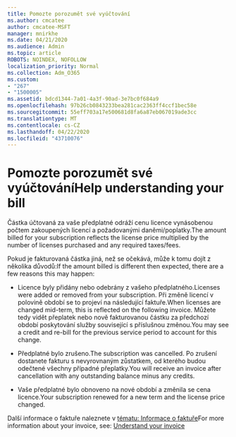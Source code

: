 ```yaml
---
title: Pomozte porozumět své vyúčtování
ms.author: cmcatee
author: cmcatee-MSFT
manager: mnirkhe
ms.date: 04/21/2020
ms.audience: Admin
ms.topic: article
ROBOTS: NOINDEX, NOFOLLOW
localization_priority: Normal
ms.collection: Adm_O365
ms.custom:
- "267"
- "1500005"
ms.assetid: bdcd1344-7a01-4a3f-90ad-3e7bc0f684a9
ms.openlocfilehash: 97b26cb0843233bea281cac2363ff4ccf1bec58e
ms.sourcegitcommit: 55eff703a17e500681d8fa6a87eb067019ade3cc
ms.translationtype: MT
ms.contentlocale: cs-CZ
ms.lasthandoff: 04/22/2020
ms.locfileid: "43710076"
---
```

# <a name="help-understanding-your-bill"></a><span data-ttu-id="f4784-102">Pomozte porozumět své vyúčtování</span><span class="sxs-lookup"><span data-stu-id="f4784-102">Help understanding your bill</span></span>

<span data-ttu-id="f4784-103">Částka účtovaná za vaše předplatné odráží cenu licence vynásobenou počtem zakoupených licencí a požadovanými daněmi/poplatky.</span><span class="sxs-lookup"><span data-stu-id="f4784-103">The amount billed for your subscription reflects the license price multiplied by the number of licenses purchased and any required taxes/fees.</span></span>
  
<span data-ttu-id="f4784-104">Pokud je fakturovaná částka jiná, než se očekává, může k tomu dojít z několika důvodů:</span><span class="sxs-lookup"><span data-stu-id="f4784-104">If the amount billed is different then expected, there are a few reasons this may happen:</span></span>
  
- <span data-ttu-id="f4784-105">Licence byly přidány nebo odebrány z vašeho předplatného.</span><span class="sxs-lookup"><span data-stu-id="f4784-105">Licenses were added or removed from your subscription.</span></span> <span data-ttu-id="f4784-106">Při změně licencí v polovině období se to projeví na následující faktuře.</span><span class="sxs-lookup"><span data-stu-id="f4784-106">When licenses are changed mid-term, this is reflected on the following invoice.</span></span> <span data-ttu-id="f4784-107">Můžete tedy vidět přeplatek nebo nově fakturovanou částku za předchozí období poskytování služby související s příslušnou změnou.</span><span class="sxs-lookup"><span data-stu-id="f4784-107">You may see a credit and re-bill for the previous service period to account for this change.</span></span>

- <span data-ttu-id="f4784-108">Předplatné bylo zrušeno.</span><span class="sxs-lookup"><span data-stu-id="f4784-108">The subscription was cancelled.</span></span> <span data-ttu-id="f4784-109">Po zrušení dostanete fakturu s nevyrovnaným zůstatkem, od kterého budou odečtené všechny případné přeplatky.</span><span class="sxs-lookup"><span data-stu-id="f4784-109">You will receive an invoice after cancellation with any outstanding balance minus any credits.</span></span>

- <span data-ttu-id="f4784-110">Vaše předplatné bylo obnoveno na nové období a změnila se cena licence.</span><span class="sxs-lookup"><span data-stu-id="f4784-110">Your subscription renewed for a new term and the license price changed.</span></span>

<span data-ttu-id="f4784-111">Další informace o faktuře naleznete v [tématu: Informace o faktuře](https://docs.microsoft.com/office365/admin/subscriptions-and-billing/understand-your-invoice)</span><span class="sxs-lookup"><span data-stu-id="f4784-111">For more information about your invoice, see: [Understand your invoice](https://docs.microsoft.com/office365/admin/subscriptions-and-billing/understand-your-invoice)</span></span>